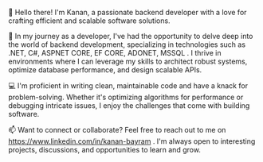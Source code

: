 👋 Hello there! I'm Kanan, a passionate backend developer with a love for crafting efficient and scalable software solutions.

🚀 In my journey as a developer, I've had the opportunity to delve deep into the world of backend development, specializing in technologies such as .NET, C#, ASPNET CORE, EF CORE, ADONET, MSSQL . I thrive in environments where I can leverage my skills to architect robust systems, optimize database performance, and design scalable APIs.

💻 I'm proficient in writing clean, maintainable code and have a knack for problem-solving. Whether it's optimizing algorithms for performance or debugging intricate issues, I enjoy the challenges that come with building software.

📫 Want to connect or collaborate? Feel free to reach out to me on https://www.linkedin.com/in/kanan-bayram . I'm always open to interesting projects, discussions, and opportunities to learn and grow.

<!--
**kananbayramli/kananbayramli** is a ✨ _special_ ✨ repository because its `README.md` (this file) appears on your GitHub profile.

Here are some ideas to get you started:

- 🔭 I’m currently working on ...
- 🌱 I’m currently learning ...
- 👯 I’m looking to collaborate on ...
- 🤔 I’m looking for help with ...
- 💬 Ask me about ...
- 📫 How to reach me: ...
- 😄 Pronouns: ...
- ⚡ Fun fact: ...
-->
